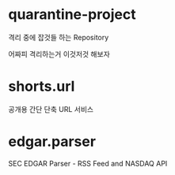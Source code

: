 # quarantine-project
격리 중에 잡것들 하는 Repository

어짜피 격리하는거 이것저것 해보자

# shorts.url
공개용 간단 단축 URL 서비스

# edgar.parser
SEC EDGAR Parser - RSS Feed and NASDAQ API
